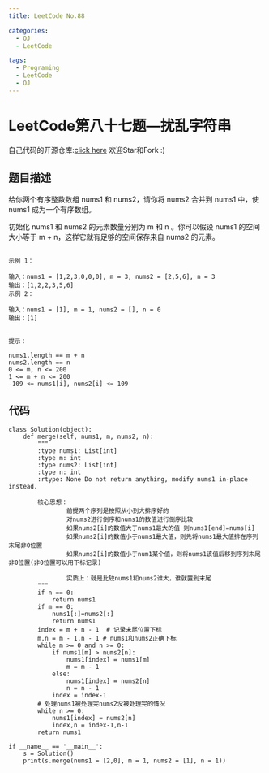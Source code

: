 ```yaml
---
title: LeetCode No.88

categories:
  - OJ
  - LeetCode

tags:
  - Programing
  - LeetCode
  - OJ
---
```


# LeetCode第八十七题—扰乱字符串
自己代码的开源仓库:[click here](https://github.com/zs670980918/LeetCode_Coding_Record)  欢迎Star和Fork :)

## 题目描述
给你两个有序整数数组 nums1 和 nums2，请你将 nums2 合并到 nums1 中，使 nums1 成为一个有序数组。

初始化 nums1 和 nums2 的元素数量分别为 m 和 n 。你可以假设 nums1 的空间大小等于 m + n，这样它就有足够的空间保存来自 nums2 的元素。

```

示例 1：

输入：nums1 = [1,2,3,0,0,0], m = 3, nums2 = [2,5,6], n = 3
输出：[1,2,2,3,5,6]
示例 2：

输入：nums1 = [1], m = 1, nums2 = [], n = 0
输出：[1]
 

提示：

nums1.length == m + n
nums2.length == n
0 <= m, n <= 200
1 <= m + n <= 200
-109 <= nums1[i], nums2[i] <= 109
```

## 代码
```
class Solution(object):
    def merge(self, nums1, m, nums2, n):
        """
        :type nums1: List[int]
        :type m: int
        :type nums2: List[int]
        :type n: int
        :rtype: None Do not return anything, modify nums1 in-place instead.

        核心思想：
                前提两个序列是按照从小到大排序好的
                对nums2进行倒序和nums1的数值进行倒序比较
                如果nums2[i]的数值大于nums1最大的值 则nums1[end]=nums[i]
                如果nums2[i]的数值小于nums1最大值，则先将nums1最大值排在序列末尾非0位置
                如果nums2[i]的数值小于num1某个值，则将nums1该值后移到序列末尾非0位置(非0位置可以用下标记录)

                实质上：就是比较nums1和nums2谁大，谁就置到末尾
        """
        if n == 0:
            return nums1
        if m == 0:
            nums1[:]=nums2[:]
            return nums1
        index = m + n - 1  # 记录末尾位置下标
        m,n = m - 1,n - 1 # nums1和nums2正确下标
        while m >= 0 and n >= 0:
            if nums1[m] > nums2[n]:
                nums1[index] = nums1[m]
                m = m - 1
            else:
                nums1[index] = nums2[n]
                n = n - 1
            index = index-1
        # 处理nums1被处理完nums2没被处理完的情况
        while n >= 0:
            nums1[index] = nums2[n]
            index,n = index-1,n-1
        return nums1

if __name__ == '__main__':
    s = Solution()
    print(s.merge(nums1 = [2,0], m = 1, nums2 = [1], n = 1))
```